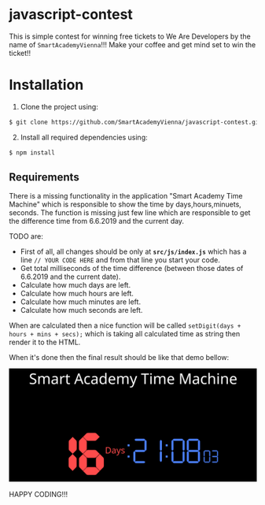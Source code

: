 # javascript-contest

This is simple contest for winning free tickets to We Are Developers by the name of `SmartAcademyVienna`!!! Make your coffee and get mind set to win the ticket!!

# Installation

1. Clone the project using:

```bash
$ git clone https://github.com/SmartAcademyVienna/javascript-contest.git
```

2. Install all required dependencies using:

```bash
$ npm install
```

## Requirements

There is a missing functionality in the application "Smart Academy Time Machine" which is responsible to show the time by days,hours,minuets, seconds. The function is missing just few line which are responsible to get the difference time from 6.6.2019 and the current day.

TODO are:

- First of all, all changes should be only at **`src/js/index.js`** which has a line `// YOUR CODE HERE` and from that line you start your code.
- Get total milliseconds of the time difference (between those dates of 6.6.2019 and the current date).
- Calculate how much days are left.
- Calculate how much hours are left.
- Calculate how much minutes are left.
- Calculate how much seconds are left.

When are calculated then a nice function will be called `setDigit(days + hours + mins + secs);` which is taking all calculated time as string then render it to the HTML.

When it's done then the final result should be like that demo bellow:

![demo](./src/assets/demo.gif)

HAPPY CODING!!!
